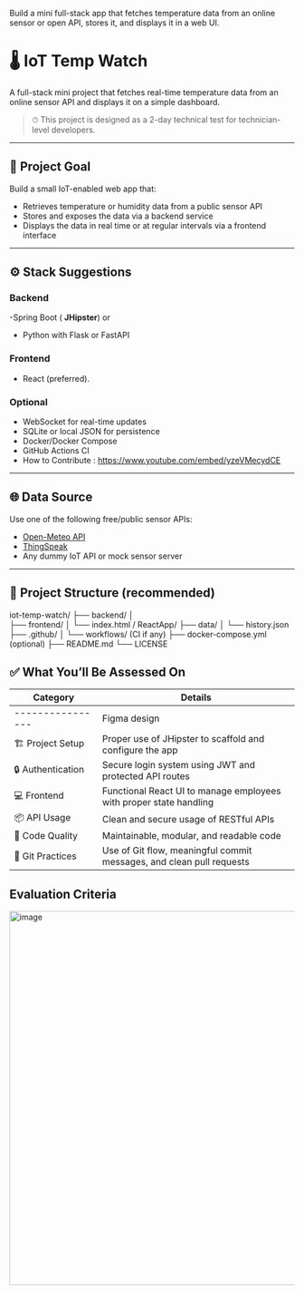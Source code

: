 Build a mini full-stack app that fetches temperature data from an online sensor or open API, stores it, and displays it in a web UI.

# 🌡️ IoT Temp Watch

A full-stack mini project that fetches real-time temperature data from an online sensor API and displays it on a simple dashboard.

> ⏱ This project is designed as a 2-day technical test for technician-level developers.

---

## 📌 Project Goal

Build a small IoT-enabled web app that:
- Retrieves temperature or humidity data from a public sensor API
- Stores and exposes the data via a backend service
- Displays the data in real time or at regular intervals via a frontend interface

---

## ⚙️ Stack Suggestions

### Backend
-Spring Boot ( **JHipster**)
  or  
- Python with Flask or FastAPI

### Frontend
- React (preferred).

### Optional
- WebSocket for real-time updates
- SQLite or local JSON for persistence
- Docker/Docker Compose
- GitHub Actions CI
- How to Contribute : https://www.youtube.com/embed/yzeVMecydCE

---
## 🌐 Data Source

Use one of the following free/public sensor APIs:
- [Open-Meteo API](https://open-meteo.com/en/docs)
- [ThingSpeak](https://thingspeak.com/)
- Any dummy IoT API or mock sensor server
---

## 📁 Project Structure (recommended)

iot-temp-watch/
├── backend/
│  
├── frontend/
│   └── index.html / ReactApp/
├── data/
│   └── history.json
├── .github/
│   └── workflows/ (CI if any)
├── docker-compose.yml (optional)
├── README.md
└── LICENSE


## ✅ What You’ll Be Assessed On

| Category        | Details                                                                 |
|----------------|-------------------------------------------------------------------------|
|----------------|  Figma design
| 🏗 Project Setup | Proper use of JHipster to scaffold and configure the app               |
| 🔒 Authentication | Secure login system using JWT and protected API routes                  |
| 💻 Frontend       | Functional React UI to manage employees with proper state handling     |
| 📦 API Usage      | Clean and secure usage of RESTful APIs                                 |
| 🧼 Code Quality   | Maintainable, modular, and readable code                               |
| 🔁 Git Practices  | Use of Git flow, meaningful commit messages, and clean pull requests   |

## Evaluation Criteria
<img width="660" alt="image" src="https://github.com/user-attachments/assets/5a597b9d-b301-4867-a4b7-23b3029b1561" />
